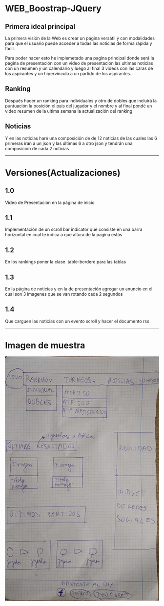 # WEB_Boostrap-JQuery

## Primera ideal principal
La primera visión de la Web es crear un página versátil y con modalidades para que el usuario puede acceder a todas las noticias de forma rápida y fácil.

Para poder hacer esto he implemetado una pagina principal donde será la pagina de presentación con un video de presentación las ultimas noticias con un resumen y un calendario y luego al final 3 videos con las caras de los aspirantes y un hipervinculo a un partido de los aspirantes.

## Ranking
Después hacer un ranking para individuales y otro de dobles que incluirá la puntuación la posición el pais del jugador y el nombre y al final pondé un video resumen de la ultima semana la actualización del ranking

## Noticias
Y en las noticias haré una composición de de 12 noticias de las cuales las 6 primeras irán a un json y las últimas 6 a otro json
y tendrán una composición de cada 2 noticias

-------------------------------------------------------------------------------------------------------

# Versiones(Actualizaciones)

## 1.0
Video de Presentación en la página de inicio

## 1.1
Implementación de un scroll bar indicator que consiste en una barra horizontal en cual te indica a que altura de la pagina estás

## 1.2
En los rankings poner la clase .table-bordere para las tablas

## 1.3
En la página de noticias y en la de presentación agregar un anuncio en el cual son 3 imagenes que se van rotando cada 2 segundos

## 1.4
Que carguen las noticias con un evento scroll y hacer el documento rss


----------------------------------------------------------------------------------------------------------

# Imagen de muestra
![WEB](https://github.com/Soontrax/WEB_Boostrap-JQuery/blob/master/img/WEB.jpg)
